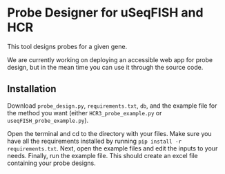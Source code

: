 # Probe Designer for uSeqFISH and HCR

This tool designs probes for a given gene. 

We are currently working on deploying an accessible web app for probe design, but in the mean time you can use it through the source code.

## Installation
Download `probe_design.py`, `requirements.txt`, `db`, and the example file for the method you want (either `HCR3_probe_example.py` or `useqFISH_probe_example.py`). 

Open the terminal and cd to the directory with your files. Make sure you have all the requirements installed by running `pip install -r requirements.txt`.
Next, open the example files and edit the inputs to your needs. Finally, run the example file. This should create an excel file containing your probe designs.
